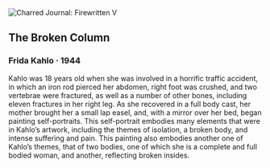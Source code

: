 <div class="artwork-of-the-day">
  <div class="container">
    <div class="img-wrapper">
      <img
        src="https://uploads8.wikiart.org/images/magdalena-carmen-frieda-kahlo-y-calderón-de-rivera/the-broken-column-1944.jpg!Large.jpg"
        alt="Charred Journal: Firewritten V" />
    </div>
    <div class="artwork-detail">
      <div class="artwork-origin"> 
        <h2 class="artwork-name">The Broken Column</h2>
        <h3 class="artist">
          Frida Kahlo
                    ·  1944
        </h3>
      </div>
      <p class="description">
        <span class="artwork-description-text ng-binding" ng-bind-html="viewModel.ArtworkOfTheDay.Description | unsafe">Kahlo was 18 years old when she was involved in a horrific traffic accident, in which an iron rod pierced her abdomen, right foot was crushed, and two vertebrae were fractured, as well as a number of other bones, including eleven fractures in her right leg. As she recovered in a full body cast, her mother brought her a small lap easel, and, with a mirror over her bed, began painting self-portraits. This self-portrait embodies many elements that were in Kahlo’s artwork, including the themes of isolation, a broken body, and intense suffering and pain. This painting also embodies another one of Kahlo’s themes, that of two bodies, one of which she is a complete and full bodied woman, and another, reflecting broken insides.  </span>
                        <div class="text-shadow-container" ng-show="showShadow" style=""></div>
      </p>
    </div>
  </div>

</div>
